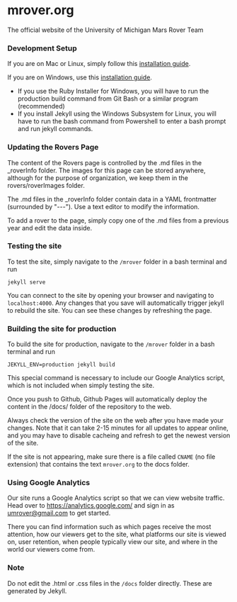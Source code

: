 [//]: # (TODO: Add a section about how to clone the repo and push changes. BE super clear that all Git operations should take place form the mrover.org folder, not the mrover.org/mrover folder)
[//]: # (TODO: Add a section that explains how to update each part of the page - sponsors, contact info, etc. - not just the rovers page)

[//]: # (TODO: Add a section that goes over the general process for making changes: pull, make change, test, build, push)

[//]: # (TODO: Write documentation on how to update the favicon)


# mrover.org
The official website of the University of Michigan Mars Rover Team

### Development Setup

If you are on Mac or Linux, simply follow this [installation guide](https://jekyllrb.com/docs/installation/).

If you are on Windows, use this [installation guide](https://jekyllrb.com/docs/windows/).  
- If you use the Ruby Installer for Windows, you will have to run the production build command from Git Bash or a similar program (recommended)
- If you install Jekyll using the Windows Subsystem for Linux, you will have to run the bash command from Powershell to enter a bash prompt and run jekyll commands.

### Updating the Rovers Page

The content of the Rovers page is controlled by the .md files in the _roverInfo folder. The images for this page can be stored anywhere, although for the purpose of organization, we keep them in the rovers/roverImages folder.

The .md files in the _roverInfo folder contain data in a YAML frontmatter (surrounded by "---"). Use a text editor to modify the information.

To add a rover to the page, simply copy one of the .md files from a previous year and edit the data inside.

### Testing the site

To test the site, simply navigate to the `/mrover` folder in a bash terminal and run

    jekyll serve

You can connect to the site by opening your browser and navigating to `localhost:4000`. Any changes that you save will automatically trigger jekyll to rebuild the site. You can see these changes by refreshing the page.

### Building the site for production
To build the site for production, navigate to the `/mrover` folder in a bash terminal and run

    JEKYLL_ENV=production jekyll build
    
This special command is necessary to include our Google Analytics script, which is not included when simply testing the site.

Once you push to Github, Github Pages will automatically deploy the content in the /docs/ folder of the repository to the web. 

Always check the version of the site on the web after you have made your changes. Note that it can take 2-15 minutes for all updates to appear online, and you may have to disable cacheing and refresh to get the newest version of the site.

If the site is not appearing, make sure there is a file called `CNAME` (no file extension) that contains the text `mrover.org` to the docs folder.

### Using Google Analytics

Our site runs a Google Analytics script so that we can view website traffic. Head over to https://analytics.google.com/ and sign in as umrover@gmail.com to get started.

There you can find information such as which pages receive the most attention, how our viewers get to the site, what platforms our site is viewed on, user retention, when people typically view our site, and where in the world our viewers come from.

### Note
Do not edit the .html or .css files in the `/docs` folder directly. These are generated by Jekyll.
